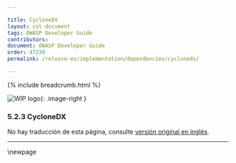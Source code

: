```yaml
---

title: CycloneDX
layout: col-document
tags: OWASP Developer Guide
contributors:
document: OWASP Developer Guide
order: 47230
permalink: /release-es/implementation/dependencies/cyclonedx/

---
```


{% include breadcrumb.html %}

<style type="text/css">
.image-right {
  height: 180px;
  display: block;
  margin-left: auto;
  margin-right: auto;
  float: right;
}
</style>

![WIP logo](../../../assets/images/dg_wip.png "Trabajo en curso"){: .image-right }

### 5.2.3 CycloneDX

No hay traducción de esta página, consulte [versión original en inglés][release070203].

----

[release070203]: https://github.com/OWASP/www-project-developer-guide/blob/main/release/07-implementation/02-dependencies/03-cyclonedx.md

\newpage
